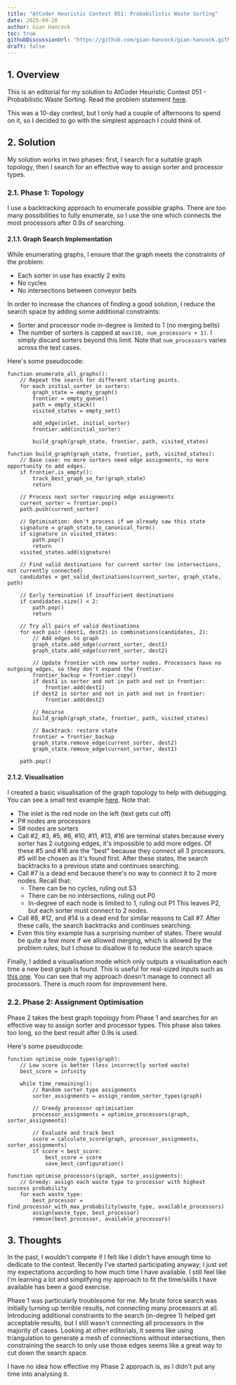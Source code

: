 ```yaml
---
title: "AtCoder Heuristic Contest 051: Probabilistic Waste Sorting"
date: 2025-09-20
author: Gian Hancock
toc: true
githubDiscussionUrl: 'https://github.com/gian-hancock/gian-hancock.github.io/discussions/5'
draft: false
---
```


## 1. Overview

This is an editorial for my solution to AtCoder Heuristic Contest 051 - Probabilistic Waste Sorting. Read the problem statement [here](https://atcoder.jp/contests/ahc051/tasks/ahc051_a).

This was a 10-day contest, but I only had a couple of afternoons to spend on it, so I decided to go with the simplest approach I could think of.

## 2. Solution
My solution works in two phases: first, I search for a suitable graph topology, then I search for an effective way to assign sorter and processor types.

### 2.1. Phase 1: Topology

I use a backtracking approach to enumerate possible graphs. There are too many possibilities to fully enumerate, so I use the one which connects the most processors after 0.9s of searching.

#### 2.1.1. Graph Search Implementation

While enumerating graphs, I ensure that the graph meets the constraints of the problem:
- Each sorter in use has exactly 2 exits
- No cycles
- No intersections between conveyor belts

In order to increase the chances of finding a good solution, I reduce the search space by adding some additional constraints:
- Sorter and processor node in-degree is limited to 1 (no merging belts)
- The number of sorters is capped at `max(10, num_processors + 1)`. I simply discard sorters beyond this limit. Note that `num_processors` varies across the test cases.

Here's some pseudocode:

```pseudocode
function enumerate_all_graphs():
    // Repeat the search for different starting points.
    for each initial_sorter in sorters:
        graph_state = empty_graph()
        frontier = empty_queue()
        path = empty_stack()
        visited_states = empty_set()

        add_edge(inlet, initial_sorter)
        frontier.add(initial_sorter)

        build_graph(graph_state, frontier, path, visited_states)

function build_graph(graph_state, frontier, path, visited_states):
    // Base case: no more sorters need edge assignments, no more opportunity to add edges.
    if frontier.is_empty():
        track_best_graph_so_far(graph_state)
        return

    // Process next sorter requiring edge assignments
    current_sorter = frontier.pop()
    path.push(current_sorter)

    // Optimisation: don't process if we already saw this state
    signature = graph_state.to_canonical_form()
    if signature in visited_states:
        path.pop()
        return
    visited_states.add(signature)

    // Find valid destinations for current sorter (no intersections, not currently connected)
    candidates = get_valid_destinations(current_sorter, graph_state, path)

    // Early termination if insufficient destinations
    if candidates.size() < 2:
        path.pop()
        return

    // Try all pairs of valid destinations
    for each pair (dest1, dest2) in combinations(candidates, 2):
        // Add edges to graph
        graph_state.add_edge(current_sorter, dest1)
        graph_state.add_edge(current_sorter, dest2)

        // Update frontier with new sorter nodes. Processors have no outgoing edges, so they don't expand the frontier.
        frontier_backup = frontier.copy()
        if dest1 is sorter and not in path and not in frontier:
            frontier.add(dest1)
        if dest2 is sorter and not in path and not in frontier:
            frontier.add(dest2)

        // Recurse
        build_graph(graph_state, frontier, path, visited_states)

        // Backtrack: restore state
        frontier = frontier_backup
        graph_state.remove_edge(current_sorter, dest2)
        graph_state.remove_edge(current_sorter, dest1)

    path.pop()
```

#### 2.1.2. Visualisation

I created a basic visualisation of the graph topology to help with debugging. You can see a small test example [here](/posts/atcoder-probabalistic-waste-sorting/small-example-all-states.html). Note that:
- The inlet is the red node on the left (text gets cut off)
- P# nodes are processors
- S# nodes are sorters
- Call #2, #3, #5, #6, #10, #11, #13, #16 are terminal states because every sorter has 2 outgoing edges, it's impossible to add more edges. Of these #5 and #16 are the "best" because they connect all 3 processors. #5 will be chosen as it's found first. After these states, the search backtracks to a previous state and continues searching.
- Call #7 is a dead end because there's no way to connect it to 2 more nodes. Recall that:
    - There can be no cycles, ruling out S3
    - There can be no intersections, ruling out P0
    - In-degree of each node is limited to 1, ruling out P1
  This leaves P2, but each sorter must connect to 2 nodes.
- Call #8, #12, and #14 is a dead end for similar reasons to Call #7. After these calls, the search backtracks and continues searching.
- Even this tiny example has a surprising number of states. There would be quite a few more if we allowed merging, which is allowed by the problem rules, but I chose to disallow it to reduce the search space.

Finally, I added a visualisation mode which only outputs a visualisation each time a new best graph is found. This is useful for real-sized inputs such as [this one](/posts/atcoder-probabalistic-waste-sorting/real-input-partial.html). You can see that my approach doesn't manage to connect all processors. There is much room for improvement here.

### 2.2. Phase 2: Assignment Optimisation

Phase 2 takes the best graph topology from Phase 1 and searches for an effective way to assign sorter and processor types. This phase also takes too long, so the best result after 0.9s is used.

Here's some pseudocode:

```pseudocode
function optimise_node_types(graph):
    // Low score is better (less incorrectly sorted waste)
    best_score = infinity

    while time_remaining():
        // Random sorter type assignments
        sorter_assignments = assign_random_sorter_types(graph)

        // Greedy processor optimisation
        processor_assignments = optimise_processors(graph, sorter_assignments)

        // Evaluate and track best
        score = calculate_score(graph, processor_assignments, sorter_assignments)
        if score < best_score:
            best_score = score
            save_best_configuration()

function optimise_processors(graph, sorter_assignments):
    // Greedy: assign each waste type to processor with highest success probability
    for each waste_type:
        best_processor = find_processor_with_max_probability(waste_type, available_processors)
        assign(waste_type, best_processor)
        remove(best_processor, available_processors)
```

## 3. Thoughts
In the past, I wouldn't compete if I felt like I didn't have enough time to dedicate to the contest. Recently I've started participating anyway; I just set my expectations according to how much time I have available. I still feel like I'm learning a lot and simplifying my approach to fit the time/skills I have available has been a good exercise.

Phase 1 was particularly troublesome for me. My brute force search was initially turning up terrible results, not connecting many processors at all. Introducing additional constraints to the search (in-degree 1) helped get acceptable results, but I still wasn't connecting all processors in the majority of cases. Looking at other editorials, it seems like using triangulation to generate a mesh of connections without intersections, then constraining the search to only use those edges seems like a great way to cut down the search space.

I have no idea how effective my Phase 2 approach is, as I didn't put any time into analysing it.

